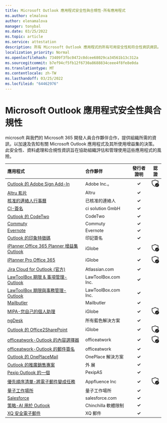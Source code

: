 ```yaml
---
title: Microsoft Outlook 應用程式安全性與合規性-所有應用程式
ms.author: elmalova
author: elenamalova
manager: tonybal
ms.date: 03/25/2022
ms.topic: article
ms.service: attestation
description: 所有 Microsoft Outlook 應用程式的所有可用安全性和符合性資訊資訊。
localization_priority: Normal
ms.openlocfilehash: 73409f3fbc0472c0dcee68029ca34561b13c312a
ms.sourcegitcommit: b7ef94cf5fb12f6730a8688834ceee4f8fe8e0da
ms.translationtype: MT
ms.contentlocale: zh-TW
ms.lasthandoff: 03/25/2022
ms.locfileid: "64462976"
---
```

# <a name="microsoft-outlook-apps-security-and-compliance"></a>Microsoft Outlook 應用程式安全性與合規性

microsoft 與我們的 Microsoft 365 開發人員合作夥伴合作，提供組織所需的資訊，以加速及告知有關 Microsoft Outlook 應用程式及其所使用增益集的決策。 此安全性、資料處理和合規性資訊旨在協助組織評估和管理使用這些應用程式的風險。

| **應用程式** | **合作夥伴** | **發行者證明** | **認證** |
|:--------|:------------|:----------------------:|:-------------:|
| [Outlook 的 Adobe Sign Add-In](./adobe-inc-sign-add-in-for-outlook.md) | Adobe Inc.。 | **✓** | <img alt="Certified application badge" src="../media/certified-badge.png" height="25" width="25" /> |
| [Altru 影片](./altru-videos.md) | Altru | **✓** |  |
| [核准的連絡人行事曆](./approved-contact-calendars.md) | 已核准的連絡人 | **✓** |  |
| [CI-簽名](./ci-solution-gmbh-signature.md) | ci solution GmbH | **✓** |  |
| [Outlook 的 CodeTwo](./codetwo-for-outlook.md) | CodeTwo | **✓** |  |
| [Commuty](./commuty.md) | Commuty | **✓** |  |
| [Evernote](./evernote.md) | Evernote | **✓** |  |
| [Outlook 的印象特徵碼](./impression-signatures-for-outlook.md) | 印記簽名 | **✓** |  |
| [iPlanner Office 365 Planner 增益集 Outlook](./iglobe-iplanner-office-365-planner-add-in-for-outlook.md) | iGlobe | **✓** | <img alt="Certified application badge" src="../media/certified-badge.png" height="25" width="25" /> |
| [iPlanner Pro Office 365](./iglobe-iplanner-pro-office-365.md) | iGlobe | **✓** | <img alt="Certified application badge" src="../media/certified-badge.png" height="25" width="25" /> |
| [Jira Cloud for Outlook (官方) ](./atlassiancom-jira-cloud-for-outlook-official.md) | Atlassian.com | **✓** |  |
| [LawToolBox 期限 &amp; 事項管理-Outlook](./lawtoolboxcom-inc-lawtoolbox-deadlinesmatter-management-outlook.md) | LawToolBox.com Inc. | **✓** |  |
| [LawToolBox 期限與事務管理-Outlook](./lawtoolboxcom-inc-lawtoolbox-deadlines-and-matter-management-outlook.md) | LawToolBox.com Inc. | **✓** |  |
| [Mailbutler](./mailbutler.md) | Mailbutler | **✓** |  |
| [MIPA-您自己的個人助理](./iglobe-mipa-your-own-personal-assistant.md) | iGlobe | **✓** | <img alt="Certified application badge" src="../media/certified-badge.png" height="25" width="25" /> |
| [ngDesk](./all-blue-solutions-ngdesk.md) | 所有藍色解決方案 | **✓** |  |
| [Outlook 的 Office2SharePoint](./iglobe-office2sharepoint-for-outlook.md) | iGlobe | **✓** | <img alt="Certified application badge" src="../media/certified-badge.png" height="25" width="25" /> |
| [officeatwork-Outlook 的內容選擇器](./officeatwork-officeatworkcontent-chooser-for-outlook.md) | officeatwork | **✓** | <img alt="Certified application badge" src="../media/certified-badge.png" height="25" width="25" /> |
| [officeatwork-Outlook 的郵件簽名](./officeatwork-officeatworkmail-signature-for-outlook.md) | officeatwork | **✓** |  |
| [Outlook 的 OnePlaceMail](./oneplace-solutions-oneplacemail-for-outlook.md) | OnePlace 解決方案 | **✓** |  |
| [Outlook 的推廣銷售專案](./outreach-sales-engagement-for-outlook.md) | 外 展 | **✓** |  |
| [Pexip Outlook 的一個](./pexipas-pexip-one-for-outlook.md) | PexipAS | **✓** |  |
| [優先順序清單-將電子郵件變成任務](./appfluence-inc-priority-matrix-turn-emails-into-tasks.md) | Appfluence Inc | **✓** | <img alt="Certified application badge" src="../media/certified-badge.png" height="25" width="25" /> |
| [量子工作場所](./quantum-workplace.md) | 量子工作場所 | **✓** |  |
| [Salesforce](./salesforcecom-salesforce.md) | salesforce.com | **✓** |  |
| [策略-AI 用於 Outlook](./chinchilla-software-limited-strategy-ai-for-outlook.md) | Chinchilla 軟體限制 | **✓** |  |
| [XQ 安全電子郵件](./xq-message-secure-email.md) | XQ 郵件 | **✓** |  |
